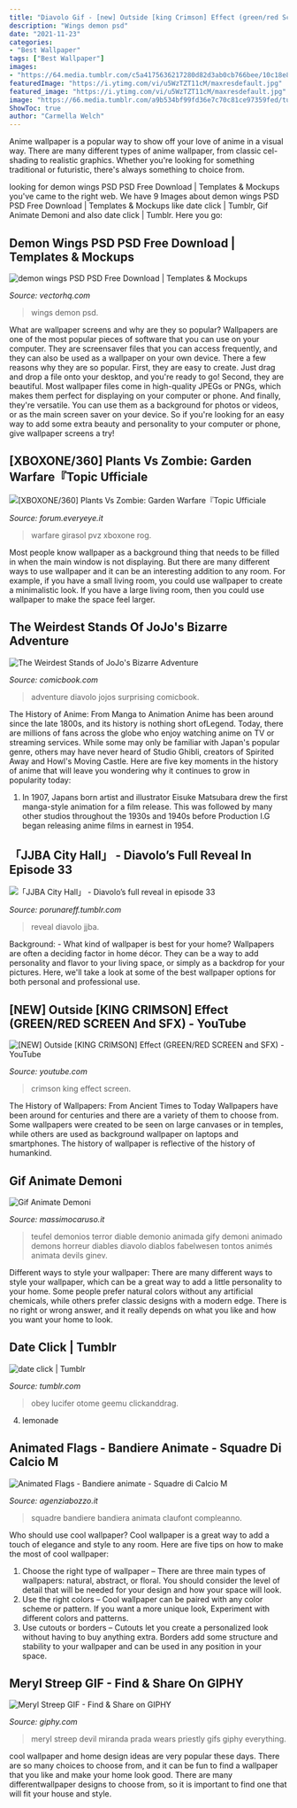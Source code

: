 ```yaml
---
title: "Diavolo Gif - [new] Outside [king Crimson] Effect (green/red Screen And Sfx)"
description: "Wings demon psd"
date: "2021-11-23"
categories:
- "Best Wallpaper"
tags: ["Best Wallpaper"]
images:
- "https://64.media.tumblr.com/c5a4175636217280d82d3ab0cb766bee/10c18e810134cf4c-42/s640x960/0b27455ec271b3ba222c6a007f991e97eeef9e86.gif"
featuredImage: "https://i.ytimg.com/vi/u5WzTZT11cM/maxresdefault.jpg"
featured_image: "https://i.ytimg.com/vi/u5WzTZT11cM/maxresdefault.jpg"
image: "https://66.media.tumblr.com/a9b534bf99fd36e7c70c81ce97359fed/tumblr_psqohu5tjV1tqvsfso3_540.gif"
ShowToc: true
author: "Carmella Welch"
---
```



Anime wallpaper is a popular way to show off your love of anime in a visual way. There are many different types of anime wallpaper, from classic cel-shading to realistic graphics. Whether you're looking for something traditional or futuristic, there's always something to choice from.

	

		
looking for demon wings PSD PSD Free Download | Templates &amp; Mockups you've came to the right web. We have 9 Images about demon wings PSD PSD Free Download | Templates &amp; Mockups like date click | Tumblr, Gif Animate Demoni and also date click | Tumblr. Here you go:
		
    
## Demon Wings PSD PSD Free Download | Templates &amp; Mockups

<img loading=lazy src="https://images.vectorhq.com/images/previews/d17/demon-wings-psd-462255.png" onerror="this.onerror=null;this.src='https://tse1.mm.bing.net/th?id=OIP.dgpyltuaI_LiXRMppoRDmQAAAA&amp;pid=15.1';" alt="demon wings PSD PSD Free Download | Templates &amp; Mockups">

_Source: vectorhq.com_

>wings demon psd. 

	

What are wallpaper screens and why are they so popular?
Wallpapers are one of the most popular pieces of software that you can use on your computer. They are screensaver files that you can access frequently, and they can also be used as a wallpaper on your own device. There a few reasons why they are so popular. First, they are easy to create. Just drag and drop a file onto your desktop, and you're ready to go! Second, they are beautiful. Most wallpaper files come in high-quality JPEGs or PNGs, which makes them perfect for displaying on your computer or phone. And finally, they're versatile. You can use them as a background for photos or videos, or as the main screen saver on your device. So if you're looking for an easy way to add some extra beauty and personality to your computer or phone, give wallpaper screens a try!

    
## [XBOXONE/360] Plants Vs Zombie: Garden Warfare『Topic Ufficiale

<img loading=lazy src="https://1.bp.blogspot.com/-CPjfyB1V_z4/UdX_swFu2XI/AAAAAAAABu8/EkZ3F4CCak0/s1600/girasol.gif" onerror="this.onerror=null;this.src='https://tse1.mm.bing.net/th?id=OIP.puqtxOur_eI6DvLcLFjarwAAAA&amp;pid=15.1';" alt="[XBOXONE/360] Plants Vs Zombie: Garden Warfare『Topic Ufficiale">

_Source: forum.everyeye.it_

>warfare girasol pvz xboxone rog. 

	

Most people know wallpaper as a background thing that needs to be filled in when the main window is not displaying. But there are many different ways to use wallpaper and it can be an interesting addition to any room. For example, if you have a small living room, you could use wallpaper to create a minimalistic look. If you have a large living room, then you could use wallpaper to make the space feel larger.

    
## The Weirdest Stands Of JoJo&#039;s Bizarre Adventure

<img loading=lazy src="https://media.comicbook.com/2019/06/jojos-bizarre-adventure-golden-wind-1175112.jpeg?auto=webp&amp;width=696&amp;height=390&amp;crop=696:390,smart" onerror="this.onerror=null;this.src='https://tse2.mm.bing.net/th?id=OIP.9XUoFq_vk2P9-l6So4oFmwHaEJ&amp;pid=15.1';" alt="The Weirdest Stands of JoJo&#039;s Bizarre Adventure">

_Source: comicbook.com_

>adventure diavolo jojos surprising comicbook. 

	

The History of Anime: From Manga to Animation
Anime has been around since the late 1800s, and its history is nothing short ofLegend. Today, there are millions of fans across the globe who enjoy watching anime on TV or streaming services. While some may only be familiar with Japan's popular genre, others may have never heard of Studio Ghibli, creators of Spirited Away and Howl's Moving Castle. Here are five key moments in the history of anime that will leave you wondering why it continues to grow in popularity today:
1) In 1907, Japans born artist and illustrator Eisuke Matsubara drew the first manga-style animation for a film release. This was followed by many other studios throughout the 1930s and 1940s before Production I.G began releasing anime films in earnest in 1954.

    
## 「JJBA City Hall」 - Diavolo’s Full Reveal In Episode 33

<img loading=lazy src="https://66.media.tumblr.com/a9b534bf99fd36e7c70c81ce97359fed/tumblr_psqohu5tjV1tqvsfso3_540.gif" onerror="this.onerror=null;this.src='https://tse3.mm.bing.net/th?id=OIP.HNFA9JkiSj-Kbewk551T-QHaEG&amp;pid=15.1';" alt="「JJBA City Hall」 - Diavolo’s full reveal in episode 33">

_Source: porunareff.tumblr.com_

>reveal diavolo jjba. 

	

Background: - What kind of wallpaper is best for your home?
Wallpapers are often a deciding factor in home décor. They can be a way to add personality and flavor to your living space, or simply as a backdrop for your pictures. Here, we'll take a look at some of the best wallpaper options for both personal and professional use.

    
## [NEW] Outside [KING CRIMSON] Effect (GREEN/RED SCREEN And SFX) - YouTube

<img loading=lazy src="https://i.ytimg.com/vi/u5WzTZT11cM/maxresdefault.jpg" onerror="this.onerror=null;this.src='https://tse1.mm.bing.net/th?id=OIP.y6_8avWiHTEktFD1uEYfzQHaEK&amp;pid=15.1';" alt="[NEW] Outside [KING CRIMSON] Effect (GREEN/RED SCREEN and SFX) - YouTube">

_Source: youtube.com_

>crimson king effect screen. 

	

The History of Wallpapers: From Ancient Times to Today
Wallpapers have been around for centuries and there are a variety of them to choose from. Some wallpapers were created to be seen on large canvases or in temples, while others are used as background wallpaper on laptops and smartphones. The history of wallpaper is reflective of the history of humankind.

    
## Gif Animate Demoni

<img loading=lazy src="http://www.massimocaruso.it/images/demoni/diavolo_01.gif" onerror="this.onerror=null;this.src='https://tse4.mm.bing.net/th?id=OIP.cIxT0j39eQPqScWeBmgP4AHaG8&amp;pid=15.1';" alt="Gif Animate Demoni">

_Source: massimocaruso.it_

>teufel demonios terror diable demonio animada gify demoni animado demons horreur diables diavolo diablos fabelwesen tontos animés animata devils ginev. 

	

Different ways to style your wallpaper:
There are many different ways to style your wallpaper, which can be a great way to add a little personality to your home. Some people prefer natural colors without any artificial chemicals, while others prefer classic designs with a modern edge. There is no right or wrong answer, and it really depends on what you like and how you want your home to look.

    
## Date Click | Tumblr

<img loading=lazy src="https://64.media.tumblr.com/c5a4175636217280d82d3ab0cb766bee/10c18e810134cf4c-42/s640x960/0b27455ec271b3ba222c6a007f991e97eeef9e86.gif" onerror="this.onerror=null;this.src='https://tse4.mm.bing.net/th?id=OIP.zloR5lBwjBqZ-Xz-0OpW4gHaHa&amp;pid=15.1';" alt="date click | Tumblr">

_Source: tumblr.com_

>obey lucifer otome geemu clickanddrag. 

	

4. lemonade 

    
## Animated Flags - Bandiere Animate - Squadre Di Calcio M

<img loading=lazy src="http://www.agenziabozzo.it/bandiere_animate/Bandiere_Animate_Squadre_Calcio/Milan_Calcio_3_bandiera_animata.gif" onerror="this.onerror=null;this.src='https://tse2.mm.bing.net/th?id=OIP.4FqpMezlP4RXmXPXcKKbUQAAAA&amp;pid=15.1';" alt="Animated Flags - Bandiere animate - Squadre di Calcio M">

_Source: agenziabozzo.it_

>squadre bandiere bandiera animata claufont compleanno. 

	

Who should use cool wallpaper?
Cool wallpaper is a great way to add a touch of elegance and style to any room. Here are five tips on how to make the most of cool wallpaper: 
1) Choose the right type of wallpaper – There are three main types of wallpapers: natural, abstract, or floral. You should consider the level of detail that will be needed for your design and how your space will look. 
2) Use the right colors – Cool wallpaper can be paired with any color scheme or pattern. If you want a more unique look, Experiment with different colors and patterns. 
3) Use cutouts or borders – Cutouts let you create a personalized look without having to buy anything extra. Borders add some structure and stability to your wallpaper and can be used in any position in your space.

    
## Meryl Streep GIF - Find &amp; Share On GIPHY

<img loading=lazy src="https://media.giphy.com/media/3o72F75C8wgt3bh9bG/giphy.gif" onerror="this.onerror=null;this.src='https://tse2.mm.bing.net/th?id=OIP.m0TFZtDXaC46f6q1I8ZqIQHaDJ&amp;pid=15.1';" alt="Meryl Streep GIF - Find &amp; Share on GIPHY">

_Source: giphy.com_

>meryl streep devil miranda prada wears priestly gifs giphy everything. 

	

cool wallpaper and home design ideas are very popular these days. There are so many choices to choose from, and it can be fun to find a wallpaper that you like and make your home look good. There are many differentwallpaper designs to choose from, so it is important to find one that will fit your house and style.

